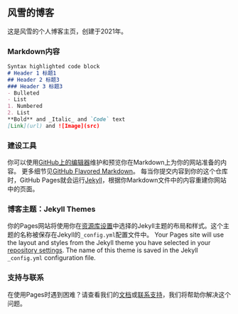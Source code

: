 
## 风雪的博客
这是风雪的个人博客主页，创建于2021年。
### Markdown内容
```markdown
Syntax highlighted code block
# Header 1 标题1
## Header 2 标题3
### Header 3 标题3
- Bulleted
- List
1. Numbered
2. List
**Bold** and _Italic_ and `Code` text
[Link](url) and ![Image](src)
```

### 建设工具
你可以使用[GitHub上的编辑器](https://github.com/fengxue-github/fengxue.github.io/edit/gh-pages/index.md)维护和预览你在Markdown上为你的网站准备的内容。
更多细节见[GitHub Flavored Markdown](https://guides.github.com/features/mastering-markdown/)。
每当你提交内容到你的这个仓库时，GitHub Pages就会运行[Jekyll](https://jekyllrb.com/)，根据你Markdown文件中的内容重建你网站中的页面。
### 博客主题：Jekyll Themes
你的Pages网站将使用你在[资源库设置](https://github.com/fengxue-github/fengxue.github.io/settings/pages)中选择的Jekyll主题的布局和样式。这个主题的名称被保存在Jekyll的`_config.yml`配置文件中。
Your Pages site will use the layout and styles from the Jekyll theme you have selected in your [repository settings](https://github.com/fengxue-github/fengxue.github.io/settings/pages). The name of this theme is saved in the Jekyll `_config.yml` configuration file.
### 支持与联系
在使用Pages时遇到困难？请查看我们的[文档](https://docs.github.com/categories/github-pages-basics/)或[联系支持](https://support.github.com/contact)，我们将帮助你解决这个问题。
